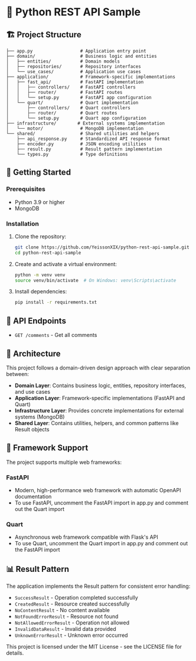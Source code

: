 # 🚀 Python REST API Sample

## 🏗️ Project Structure

```
├── app.py                  # Application entry point
├── domain/                 # Business logic and entities
│   ├── entities/           # Domain models
│   ├── repositories/       # Repository interfaces
│   └── use_cases/          # Application use cases
├── application/            # Framework-specific implementations
│   ├── fast_api/           # FastAPI implementation
│   │   ├── controllers/    # FastAPI controllers
│   │   ├── router/         # FastAPI routes
│   │   └── setup.py        # FastAPI app configuration
│   └── quart/              # Quart implementation
│       ├── controllers/    # Quart controllers
│       ├── router/         # Quart routes
│       └── setup.py        # Quart app configuration
├── infrastructure/        # External systems implementation
│   └── motor/              # MongoDB implementation
└── shared/                 # Shared utilities and helpers
    ├── api_response.py     # Standardized API response format
    ├── encoder.py          # JSON encoding utilities
    ├── result.py           # Result pattern implementation
    └── types.py            # Type definitions
```

## 🚀 Getting Started

### Prerequisites

- Python 3.9 or higher
- MongoDB

### Installation

1. Clone the repository:
   ```bash
   git clone https://github.com/YeissonXIX/python-rest-api-sample.git
   cd python-rest-api-sample
   ```

2. Create and activate a virtual environment:
   ```bash
   python -m venv venv
   source venv/bin/activate  # On Windows: venv\Scripts\activate
   ```

3. Install dependencies:
   ```bash
   pip install -r requirements.txt
   ```

## 📝 API Endpoints

- `GET /comments` - Get all comments

## 🧩 Architecture

This project follows a domain-driven design approach with clear separation between:

- **Domain Layer**: Contains business logic, entities, repository interfaces, and use cases
- **Application Layer**: Framework-specific implementations (FastAPI and Quart)
- **Infrastructure Layer**: Provides concrete implementations for external systems (MongoDB)
- **Shared Layer**: Contains utilities, helpers, and common patterns like Result objects

## 🔄 Framework Support

The project supports multiple web frameworks:

### FastAPI
- Modern, high-performance web framework with automatic OpenAPI documentation
- To use FastAPI, uncomment the FastAPI import in app.py and comment out the Quart import

### Quart
- Asynchronous web framework compatible with Flask's API
- To use Quart, uncomment the Quart import in app.py and comment out the FastAPI import

## 📊 Result Pattern

The application implements the Result pattern for consistent error handling:

- `SuccessResult` - Operation completed successfully
- `CreatedResult` - Resource created successfully
- `NoContentResult` - No content available
- `NotFoundErrorResult` - Resource not found
- `NotAllowedErrorResult` - Operation not allowed
- `InvalidDataResult` - Invalid data provided
- `UnknownErrorResult` - Unknown error occurred

This project is licensed under the MIT License - see the LICENSE file for details.

